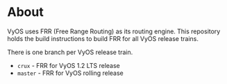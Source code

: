 # About

VyOS uses FRR (Free Range Routing) as its routing engine. This repository holds
the build instructions to build FRR for all VyOS release trains.

There is one branch per VyOS release train.
* `crux` - FRR for VyOS 1.2 LTS release
* `master` - FRR for VyOS rolling release
